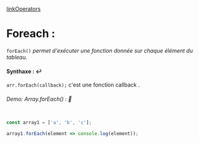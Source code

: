 [linkOperators](../link/linkOperators.md)


# Foreach :

`forEach()` _permet d'exécuter une fonction donnée sur chaque élément du tableau._


#### Synthaxe : :leftwards_arrow_with_hook:

`arr.forEach(callback);` c'est une fonction callback .

###### Demo: Array.forEach() : :speech_balloon:

````js

const array1 = ['a', 'b', 'c'];

array1.forEach(element => console.log(element));

````
